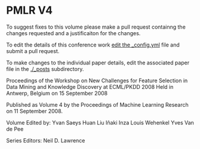 # PMLR V4

To suggest fixes to this volume please make a pull request containng the changes requested and a justificaiton for the changes.

To edit the details of this conference work [edit the _config.yml](./_config.yml) file and submit a pull request.

To make changes to the individual paper details, edit the associated paper file in the [./_posts](./_posts) subdirectory.

Proceedings of the Workshop on New Challenges for Feature Selection in Data  Mining and Knowledge Discovery at ECML/PKDD 2008
  Held in Antwerp, Belgium on 15 September 2008

Published as Volume 4 by the Proceedings of Machine Learning Research on 11 September 2008.

Volume Edited by:
  Yvan Saeys
  Huan Liu
  Iñaki Inza
  Louis Wehenkel
  Yves Van de Pee

Series Editors:
  Neil D. Lawrence
